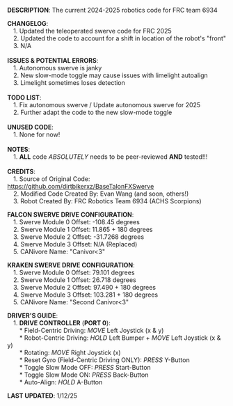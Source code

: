 **DESCRIPTION**: The current 2024-2025 robotics code for FRC team 6934  <br>   

**CHANGELOG**:  <br> 
&ensp;&ensp;1. Updated the teleoperated swerve code for FRC 2025  <br> 
&ensp;&ensp;2. Updated the code to account for a shift in location of the robot's "front"  <br> 
&ensp;&ensp;3. N/A  <br>   
**ISSUES & POTENTIAL ERRORS**:  <br> 
&ensp;&ensp;1. Autonomous swerve is janky  <br> 
&ensp;&ensp;2. New slow-mode toggle may cause issues with limelight autoalign  <br> 
&ensp;&ensp;3. Limelight sometimes loses detection  <br>   
**TODO LIST**:  <br> 
&ensp;&ensp;1. Fix autonomous swerve / Update autonomous swerve for 2025  <br> 
&ensp;&ensp;2. Further adapt the code to the new slow-mode toggle  <br>   
**UNUSED CODE**:  <br> 
&ensp;&ensp;1. None for now!  <br>   
**NOTES**:  <br> 
&ensp;&ensp;1. **ALL** code *ABSOLUTELY* needs to be peer-reviewed **AND** tested!!!  <br>   
**CREDITS**:  <br> 
&ensp;&ensp;1. Source of Original Code: https://github.com/dirtbikerxz/BaseTalonFXSwerve  <br> 
&ensp;&ensp;2. Modified Code Created By: Evan Wang (and soon, others!)  <br> 
&ensp;&ensp;3. Robot Created By: FRC Robotics Team 6934 (ACHS Scorpions)  <br>  

**FALCON SWERVE DRIVE CONFIGURATION**:  <br> 
&ensp;&ensp;1. Swerve Module 0 Offset: -108.45 degrees  <br> 
&ensp;&ensp;2. Swerve Module 1 Offset: 11.865 + 180 degrees  <br> 
&ensp;&ensp;3. Swerve Module 2 Offset: -31.7268 degrees  <br> 
&ensp;&ensp;4. Swerve Module 3 Offset: N/A (Replaced)  <br> 
&ensp;&ensp;5. CANivore Name: "Canivor<3"  <br>  

**KRAKEN SWERVE DRIVE CONFIGURATION**:  <br> 
&ensp;&ensp;1. Swerve Module 0 Offset: 79.101 degrees  <br> 
&ensp;&ensp;2. Swerve Module 1 Offset: 26.718 degrees  <br> 
&ensp;&ensp;3. Swerve Module 2 Offset: 97.490 + 180 degrees  <br> 
&ensp;&ensp;4. Swerve Module 3 Offset: 103.281 + 180 degrees  <br> 
&ensp;&ensp;5. CANivore Name: "Second Canivor<3"  <br>  

**DRIVER'S GUIDE**:  <br> 
&ensp;&ensp;1. **DRIVE CONTROLLER** (**PORT 0**):  <br> 
&ensp;&ensp;&ensp;&ensp;* Field-Centric Driving: *MOVE* Left Joystick (x & y)  <br> 
&ensp;&ensp;&ensp;&ensp;* Robot-Centric Driving: *HOLD* Left Bumper + *MOVE* Left Joystick (x & y)  <br> 
&ensp;&ensp;&ensp;&ensp;* Rotating: *MOVE* Right Joystick (x)  <br> 
&ensp;&ensp;&ensp;&ensp;* Reset Gyro (Field-Centric Driving ONLY): *PRESS* Y-Button  <br> 
&ensp;&ensp;&ensp;&ensp;* Toggle Slow Mode OFF: *PRESS* Start-Button  <br> 
&ensp;&ensp;&ensp;&ensp;* Toggle Slow Mode ON: *PRESS* Back-Button  <br> 
&ensp;&ensp;&ensp;&ensp;* Auto-Align: *HOLD* A-Button  <br>   

**LAST UPDATED**: 1/12/25